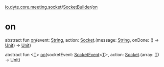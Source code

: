 [io.dyte.core.meeting.socket](../index.md)/[SocketBuilder](index.md)/[on](on.md)

# on


abstract fun [on](on.md)(event: [String](https://kotlinlang.org/api/latest/jvm/stdlib/kotlin/-string/index.html), action: [Socket](../-socket/index.md).(message: [String](https://kotlinlang.org/api/latest/jvm/stdlib/kotlin/-string/index.html), onDone: () -&gt; [Unit](https://kotlinlang.org/api/latest/jvm/stdlib/kotlin/-unit/index.html)) -&gt; [Unit](https://kotlinlang.org/api/latest/jvm/stdlib/kotlin/-unit/index.html))

abstract fun &lt;[T](on.md)&gt; [on](on.md)(socketEvent: [SocketEvent](../-socket-event/index.md)&lt;[T](on.md)&gt;, action: [Socket](../-socket/index.md).(array: [T](on.md)) -&gt; [Unit](https://kotlinlang.org/api/latest/jvm/stdlib/kotlin/-unit/index.html))
